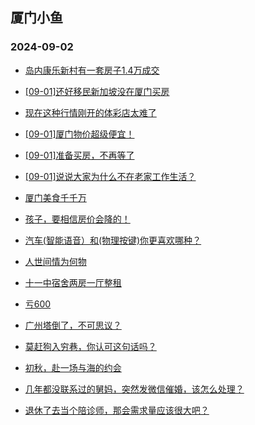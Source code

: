 ## 厦门小鱼 
### 2024-09-02

+ [岛内康乐新村有一套房子1.4万成交](http://bbs.xmfish.com/read-htm-tid-18238477.html)

+ [[09-01]还好移民新加坡没在厦门买房](http://bbs.xmfish.com/read-htm-tid-18238449.html)

+ [现在这种行情刚开的体彩店太难了](http://bbs.xmfish.com/read-htm-tid-18238443.html)

+ [[09-01]厦门物价超级便宜！](http://bbs.xmfish.com/read-htm-tid-18238608.html)

+ [[09-01]准备买房，不再等了](http://bbs.xmfish.com/read-htm-tid-18238540.html)

+ [[09-01]说说大家为什么不在老家工作生活？](http://bbs.xmfish.com/read-htm-tid-18238539.html)

+ [厦门美食千千万](http://bbs.xmfish.com/read-htm-tid-18238438.html)

+ [孩子，要相信房价会降的！](http://bbs.xmfish.com/read-htm-tid-18238505.html)

+ [汽车(智能语音）和(物理按键)你更喜欢哪种？](http://bbs.xmfish.com/read-htm-tid-18238440.html)

+ [人世间情为何物](http://bbs.xmfish.com/read-htm-tid-18238442.html)

+ [十一中宿舍两房一厅整租](http://bbs.xmfish.com/read-htm-tid-18238452.html)

+ [亏600](http://bbs.xmfish.com/read-htm-tid-18238487.html)

+ [广州塔倒了，不可思议？](http://bbs.xmfish.com/read-htm-tid-18238522.html)

+ [莫赶狗入穷巷，你认可这句话吗？](http://bbs.xmfish.com/read-htm-tid-18238453.html)

+ [初秋，赴一场与海的约会](http://bbs.xmfish.com/read-htm-tid-18238457.html)

+ [几年都没联系过的舅妈，突然发微信催婚，该怎么处理？](http://bbs.xmfish.com/read-htm-tid-18238615.html)

+ [退休了去当个陪诊师，那会需求量应该很大吧？](http://bbs.xmfish.com/read-htm-tid-18238561.html)


